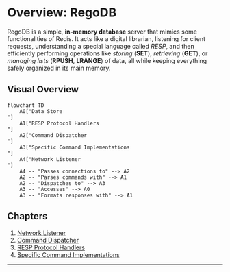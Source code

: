 # Overview: RegoDB

RegoDB is a simple, **in-memory database** server that mimics some functionalities of Redis. It acts like a digital librarian, listening for client requests, understanding a special language called *RESP*, and then efficiently performing operations like *storing* (**SET**), *retrieving* (**GET**), or *managing lists* (**RPUSH**, **LRANGE**) of data, all while keeping everything safely organized in its main memory.


## Visual Overview

```mermaid
flowchart TD
    A0["Data Store
"]
    A1["RESP Protocol Handlers
"]
    A2["Command Dispatcher
"]
    A3["Specific Command Implementations
"]
    A4["Network Listener
"]
    A4 -- "Passes connections to" --> A2
    A2 -- "Parses commands with" --> A1
    A2 -- "Dispatches to" --> A3
    A3 -- "Accesses" --> A0
    A3 -- "Formats responses with" --> A1
```

## Chapters

1. [Network Listener
](01_network_listener_.md)
2. [Command Dispatcher
](02_command_dispatcher_.md)
3. [RESP Protocol Handlers
](03_resp_protocol_handlers_.md)
4. [Specific Command Implementations
](04_specific_command_implementations_.md)

---
